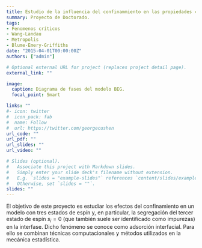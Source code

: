 ```yaml
---
title: Estudio de la influencia del confinammiento en las propiedades críticas de un modelo con tres estados de espín
summary: Proyecto de Doctorado.
tags:
- Fenomenos críticos
- Wang-Landau
- Metropolis
- Blume-Emery-Griffiths
date: "2015-04-01T00:00:00Z"
authors: ["admin"]

# Optional external URL for project (replaces project detail page).
external_link: ""

image:
  caption: Diagrama de fases del modelo BEG.
  focal_point: Smart

links: ""
#- icon: twitter
#  icon_pack: fab
#  name: Follow
#  url: https://twitter.com/georgecushen
url_code: ""
url_pdf: ""
url_slides: ""
url_video: ""

# Slides (optional).
#   Associate this project with Markdown slides.
#   Simply enter your slide deck's filename without extension.
#   E.g. `slides = "example-slides"` references `content/slides/example-slides.md`.
#   Otherwise, set `slides = ""`.
slides: ""
---
```


El objetivo de este proyecto es estudiar los efectos del confinamiento en un modelo con tres estados de espín y, en particular, la segregación del tercer estado de espín $s_{i}=0$ (que también suele ser identificado como impurezas) en la interfase. Dicho fenómeno se conoce como adsorción interfacial. Para ello se combinan técnicas computacionales y métodos utilizados en la mecánica estadística.
